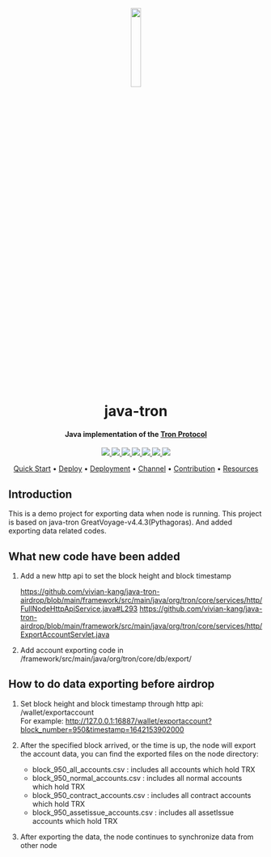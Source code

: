 <h1 align="center">
  <br>
  <img width=20% src="https://github.com/tronprotocol/wiki/blob/master/images/java-tron.jpg?raw=true">
  <br>
  java-tron 
  <br>
</h1>

<h4 align="center">
  Java implementation of the <a href="https://tron.network">Tron Protocol</a>
</h4>


<p align="center">
  <a href="https://gitter.im/tronprotocol/allcoredev">
    <img src="https://camo.githubusercontent.com/da2edb525cde1455a622c58c0effc3a90b9a181c/68747470733a2f2f6261646765732e6769747465722e696d2f4a6f696e253230436861742e737667">
  </a>

  <a href="https://travis-ci.org/tronprotocol/java-tron">
    <img src="https://travis-ci.org/tronprotocol/java-tron.svg?branch=develop">
  </a>

  <a href="https://codecov.io/gh/tronprotocol/java-tron">
    <img src="https://codecov.io/gh/tronprotocol/java-tron/branch/develop/graph/badge.svg" />
  </a>

  <a href="https://github.com/tronprotocol/java-tron/issues">
    <img src="https://img.shields.io/github/issues/tronprotocol/java-tron.svg">
  </a>

  <a href="https://github.com/tronprotocol/java-tron/pulls">
    <img src="https://img.shields.io/github/issues-pr/tronprotocol/java-tron.svg">
  </a>

  <a href="https://github.com/tronprotocol/java-tron/graphs/contributors">
    <img src="https://img.shields.io/github/contributors/tronprotocol/java-tron.svg">
  </a>

  <a href="LICENSE">
    <img src="https://img.shields.io/github/license/tronprotocol/java-tron.svg">
  </a>
</p>

<p align="center">
  <a href="#quick-start">Quick Start</a> •
  <a href="#deploy">Deploy</a> •
  <a href="#Deployment">Deployment</a> •
  <a href="#Channel">Channel</a> •
  <a href="#Contribution">Contribution</a> •
  <a href="#Resources">Resources</a>
</p>

## Introduction
This is a demo project for exporting data when node is running. This project is based on java-tron GreatVoyage-v4.4.3(Pythagoras). And added exporting data related codes.


## What new code have been added
1. Add a new http api to set the block height and block timestamp
   
   https://github.com/vivian-kang/java-tron-airdrop/blob/main/framework/src/main/java/org/tron/core/services/http/FullNodeHttpApiService.java#L293 
   https://github.com/vivian-kang/java-tron-airdrop/blob/main/framework/src/main/java/org/tron/core/services/http/ExportAccountServlet.java 


2. Add account exporting code in /framework/src/main/java/org/tron/core/db/export/



## How to do data exporting before airdrop
1. Set block height and block timestamp through http api: /wallet/exportaccount  
   For example: http://127.0.0.1:16887/wallet/exportaccount?block_number=950&timestamp=1642153902000
   

2. After the specified block arrived, or the time is up, the node will export the account data, you can find the exported files on the node directory:

   * block_950_all_accounts.csv  : includes all accounts which hold TRX
   * block_950_normal_accounts.csv : includes all normal accounts which hold TRX
   * block_950_contract_accounts.csv : includes all contract accounts which hold TRX
   * block_950_assetissue_accounts.csv : includes all assetIssue accounts which hold TRX
 

3. After exporting the data, the node continues to synchronize data from other node 
